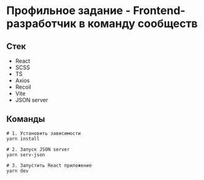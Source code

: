 # Профильное задание - Frontend-разработчик в команду сообществ


## Стек
- React
- SCSS
- TS
- Axios
- Recoil
- Vite
- JSON server 

## Команды

```bazaar
# 1. Установить зависимости
yarn install

# 2. Запуск JSON server
yarn serv-json

# 3. Запустить React приложение
yarn dev

```
